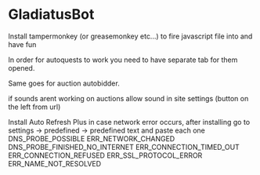 # GladiatusBot

Install tampermonkey (or greasemonkey etc...) to fire javascript file into and have fun

In order for autoquests to work you need to have separate tab for them opened.

Same goes for auction autobidder.

if sounds arent working on auctions allow sound in site settings (button on the left from url)

Install Auto Refresh Plus in case network error occurs, after installing go to settings -> predefined -> predefined text and paste each one 
DNS_PROBE_POSSIBLE
ERR_NETWORK_CHANGED
DNS_PROBE_FINISHED_NO_INTERNET
ERR_CONNECTION_TIMED_OUT
ERR_CONNECTION_REFUSED
ERR_SSL_PROTOCOL_ERROR
ERR_NAME_NOT_RESOLVED
